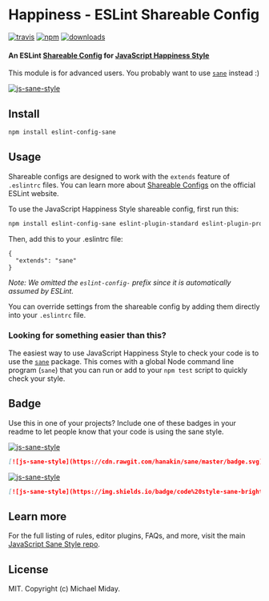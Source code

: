 # Happiness - ESLint Shareable Config
[![travis][travis-image]][travis-url]
[![npm][npm-image]][npm-url]
[![downloads][downloads-image]][downloads-url]

[travis-image]: https://img.shields.io/travis/hanakin/eslint-config-sane/master.svg
[travis-url]: https://travis-ci.org/hanakin/eslint-config-sane
[npm-image]: https://img.shields.io/npm/v/eslint-config-sane.svg
[npm-url]: https://npmjs.org/package/eslint-config-sane
[downloads-image]: https://img.shields.io/npm/dm/eslint-config-sane.svg
[downloads-url]: https://npmjs.org/package/eslint-config-sane

#### An ESLint [Shareable Config](http://eslint.org/docs/developer-guide/shareable-configs) for [JavaScript Happiness Style](https://github.com/hanakin/sane)

This module is for advanced users. You probably want to use [`sane`](https://github.com/hanakin/sane) instead :)

[![js-sane-style](https://cdn.rawgit.com/hanakin/sane/master/badge.svg)](https://github.com/hanakin/sane)

## Install

```bash
npm install eslint-config-sane
```

## Usage

Shareable configs are designed to work with the `extends` feature of `.eslintrc` files.
You can learn more about
[Shareable Configs](http://eslint.org/docs/developer-guide/shareable-configs) on the
official ESLint website.

To use the JavaScript Happiness Style shareable config, first run this:

```bash
npm install eslint-config-sane eslint-plugin-standard eslint-plugin-promise
```

Then, add this to your .eslintrc file:

```
{
  "extends": "sane"
}
```

*Note: We omitted the `eslint-config-` prefix since it is automatically assumed by ESLint.*

You can override settings from the shareable config by adding them directly into your
`.eslintrc` file.

### Looking for something easier than this?

The easiest way to use JavaScript Happiness Style to check your code is to use the
[`sane`](https://github.com/hanakin/sane) package. This comes with a global
Node command line program (`sane`) that you can run or add to your `npm test` script
to quickly check your style.

## Badge

Use this in one of your projects? Include one of these badges in your readme to
let people know that your code is using the sane style.

[![js-sane-style](https://cdn.rawgit.com/hanakin/sane/master/badge.svg)](https://github.com/hanakin/sane)

```markdown
[![js-sane-style](https://cdn.rawgit.com/hanakin/sane/master/badge.svg)](https://github.com/hanakin/sane)
```

[![js-sane-style](https://img.shields.io/badge/code%20style-sane-brightgreen.svg)](https://github.com/hanakin/sane)

```markdown
[![js-sane-style](https://img.shields.io/badge/code%20style-sane-brightgreen.svg)](https://github.com/hanakin/sane)
```

## Learn more

For the full listing of rules, editor plugins, FAQs, and more, visit the main
[JavaScript Sane Style repo](https://github.com/hanakin/sane).

## License

MIT. Copyright (c) Michael Miday.

